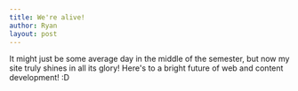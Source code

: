 ```yaml
---
title: We're alive!
author: Ryan
layout: post
---
```

It might just be some average day in the middle of the semester, but now my site truly shines in all its glory!
Here's to a bright future of web and content development! :D